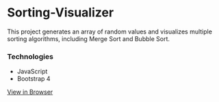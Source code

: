 # Sorting-Visualizer
This project generates an array of random values and visualizes multiple sorting algorithms, including Merge Sort and Bubble Sort.

### Technologies
* JavaScript
* Bootstrap 4

[View in Browser](https://averyelise.github.io/Sorting-Visualizer/)
